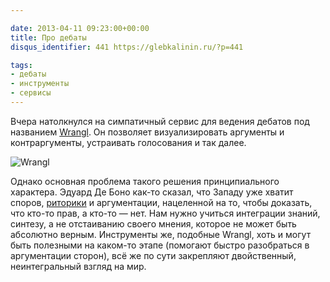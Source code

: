 ```yaml
---

date: 2013-04-11 09:23:00+00:00
title: Про дебаты
disqus_identifier: 441 https://glebkalinin.ru/?p=441

tags:
- дебаты
- инструменты
- сервисы
---
```


Вчера натолкнулся на симпатичный сервис для ведения дебатов под названием [Wrangl](http://wrangl.com/). Он позволяет визуализировать аргументы и контраргументы, устраивать голосования и так далее.

![Wrangl](https://glebkalinin.ru/wp-content/uploads/2013/04/Screen-Shot-2013-04-11-at-1.08.13-PM-500x300.png)

Однако основная проблема такого решения принципиального характера. Эдуард Де Боно как-то сказал, что Западу уже хватит споров, [риторики](https://glebkalinin.ru/rhetoric/) и аргументации, нацеленной на то, чтобы доказать, что кто-то прав, а кто-то — нет. Нам нужно учиться интеграции знаний, синтезу, а не отстаиванию своего мнения, которое не может быть абсолютно верным. Инструменты же, подобные Wrangl, хоть и могут быть полезными на каком-то этапе (помогают быстро разобраться в аргументации сторон), всё же по сути закрепляют двойственный, неинтегральный взгляд на мир.
